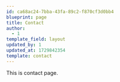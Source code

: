 ```yaml
---
id: ca68ac24-7bba-43fa-89c2-f870cf3d0bb4
blueprint: page
title: Contact
author:
  - 1
template_field: layout
updated_by: 1
updated_at: 1729842354
template: contact
---
```

This is contact page.